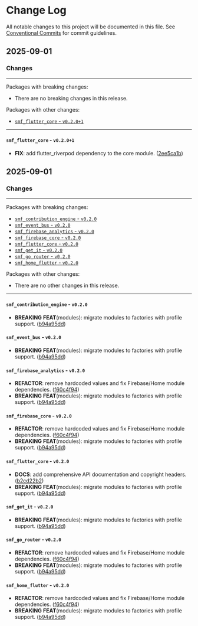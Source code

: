 # Change Log

All notable changes to this project will be documented in this file.
See [Conventional Commits](https://conventionalcommits.org) for commit guidelines.

## 2025-09-01

### Changes

---

Packages with breaking changes:

 - There are no breaking changes in this release.

Packages with other changes:

 - [`smf_flutter_core` - `v0.2.0+1`](#smf_flutter_core---v0201)

---

#### `smf_flutter_core` - `v0.2.0+1`

 - **FIX**: add flutter_riverpod dependency to the core module. ([2ee5ca1b](https://github.com/saymyframe/smf_modules/commit/2ee5ca1b688005ccfb033b1899ed6b7b83feba17))


## 2025-09-01

### Changes

---

Packages with breaking changes:

 - [`smf_contribution_engine` - `v0.2.0`](#smf_contribution_engine---v020)
 - [`smf_event_bus` - `v0.2.0`](#smf_event_bus---v020)
 - [`smf_firebase_analytics` - `v0.2.0`](#smf_firebase_analytics---v020)
 - [`smf_firebase_core` - `v0.2.0`](#smf_firebase_core---v020)
 - [`smf_flutter_core` - `v0.2.0`](#smf_flutter_core---v020)
 - [`smf_get_it` - `v0.2.0`](#smf_get_it---v020)
 - [`smf_go_router` - `v0.2.0`](#smf_go_router---v020)
 - [`smf_home_flutter` - `v0.2.0`](#smf_home_flutter---v020)

Packages with other changes:

 - There are no other changes in this release.

---

#### `smf_contribution_engine` - `v0.2.0`

 - **BREAKING** **FEAT**(modules): migrate modules to factories with profile support. ([b94a95dd](https://github.com/saymyframe/smf_modules/commit/b94a95ddacf7eeeafadf86abd163c73e394331a6))

#### `smf_event_bus` - `v0.2.0`

 - **BREAKING** **FEAT**(modules): migrate modules to factories with profile support. ([b94a95dd](https://github.com/saymyframe/smf_modules/commit/b94a95ddacf7eeeafadf86abd163c73e394331a6))

#### `smf_firebase_analytics` - `v0.2.0`

 - **REFACTOR**: remove hardcoded values and fix Firebase/Home module dependencies. ([f60c4f94](https://github.com/saymyframe/smf_modules/commit/f60c4f94e80c5a19cadd30a96ae2d65555037970))
 - **BREAKING** **FEAT**(modules): migrate modules to factories with profile support. ([b94a95dd](https://github.com/saymyframe/smf_modules/commit/b94a95ddacf7eeeafadf86abd163c73e394331a6))

#### `smf_firebase_core` - `v0.2.0`

 - **REFACTOR**: remove hardcoded values and fix Firebase/Home module dependencies. ([f60c4f94](https://github.com/saymyframe/smf_modules/commit/f60c4f94e80c5a19cadd30a96ae2d65555037970))
 - **BREAKING** **FEAT**(modules): migrate modules to factories with profile support. ([b94a95dd](https://github.com/saymyframe/smf_modules/commit/b94a95ddacf7eeeafadf86abd163c73e394331a6))

#### `smf_flutter_core` - `v0.2.0`

 - **DOCS**: add comprehensive API documentation and copyright headers. ([b2cd22b2](https://github.com/saymyframe/smf_modules/commit/b2cd22b23986f25dd611e52a65801e7518dc0e5d))
 - **BREAKING** **FEAT**(modules): migrate modules to factories with profile support. ([b94a95dd](https://github.com/saymyframe/smf_modules/commit/b94a95ddacf7eeeafadf86abd163c73e394331a6))

#### `smf_get_it` - `v0.2.0`

 - **BREAKING** **FEAT**(modules): migrate modules to factories with profile support. ([b94a95dd](https://github.com/saymyframe/smf_modules/commit/b94a95ddacf7eeeafadf86abd163c73e394331a6))

#### `smf_go_router` - `v0.2.0`

 - **REFACTOR**: remove hardcoded values and fix Firebase/Home module dependencies. ([f60c4f94](https://github.com/saymyframe/smf_modules/commit/f60c4f94e80c5a19cadd30a96ae2d65555037970))
 - **BREAKING** **FEAT**(modules): migrate modules to factories with profile support. ([b94a95dd](https://github.com/saymyframe/smf_modules/commit/b94a95ddacf7eeeafadf86abd163c73e394331a6))

#### `smf_home_flutter` - `v0.2.0`

 - **REFACTOR**: remove hardcoded values and fix Firebase/Home module dependencies. ([f60c4f94](https://github.com/saymyframe/smf_modules/commit/f60c4f94e80c5a19cadd30a96ae2d65555037970))
 - **BREAKING** **FEAT**(modules): migrate modules to factories with profile support. ([b94a95dd](https://github.com/saymyframe/smf_modules/commit/b94a95ddacf7eeeafadf86abd163c73e394331a6))

